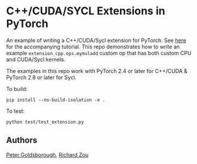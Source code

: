 # C++/CUDA/SYCL Extensions in PyTorch

An example of writing a C++/CUDA/Sycl extension for PyTorch. See
[here](https://pytorch.org/tutorials/advanced/cpp_custom_ops.html) for the accompanying tutorial.
This repo demonstrates how to write an example `extension_cpp.ops.mymuladd`
custom op that has both custom CPU and CUDA/Sycl kernels.

The examples in this repo work with PyTorch 2.4 or later for C++/CUDA & PyTorch 2.8 or later for Sycl.

To build:
```
pip install --no-build-isolation -e .
```

To test:
```
python test/test_extension.py
```

## Authors

[Peter Goldsborough](https://github.com/goldsborough), [Richard Zou](https://github.com/zou3519)
